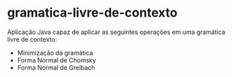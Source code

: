 # gramatica-livre-de-contexto
Aplicação Java capaz de aplicar as seguintes operações em uma gramática livre de contexto:
* Minimização da gramática
* Forma Normal de Chomsky
* Forma Normal de Greibach